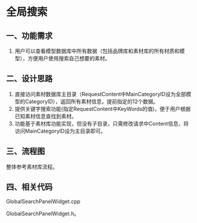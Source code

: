 # 全局搜索

## **一、功能需求**

1. 用户可以查看模型数据库中所有数据（包括品牌库和素材库的所有材质和模型），方便用户使用搜索自己想要的素材。

## **二、设计思路**

1. 直接访问素材数据库主目录（RequestContent中MainCategoryID设为全部模型的CategoryID），返回所有素材信息，提前指定的12个数据。
2. 提供关键字搜索功能\(指定RequestContent中KeyWords的值\)，便于用户根据已知素材信息查找到素材。
3. 功能基于素材库功能实现，但没有子目录，只需修改请求中Content信息，将访问MainCategoryID设为主目录即可。

## **三、流程图**

整体参考素材库流程。

## 四、**相关代码**

GlobalSearchPanelWidget.cpp 

GlobalSearchPanelWidget.h。

